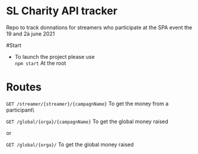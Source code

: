 # SL Charity API tracker
Repo to track donnations for streamers who participate at the SPA event the 19 and 2à june 2021

#Start
- To launch the project please use\
`
npm start
`
At the root

# Routes
`GET /streamer/{streamer}/{campagnName}` To get the money from a participant\

`GET /global/{orga}/{campagnName}` To get the global money raised

or

`GET /global/{orga}/` To get the global money raised



